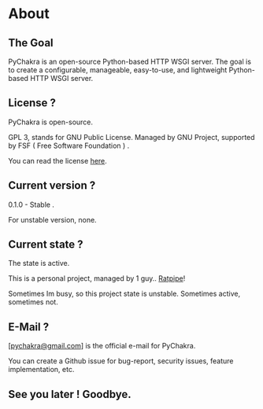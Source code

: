 # About

## The Goal

PyChakra is an open-source Python-based HTTP WSGI server.
The goal is to create a configurable, manageable, easy-to-use,
and lightweight Python-based HTTP WSGI server.

## License ?

PyChakra is open-source.

GPL 3, stands for GNU Public License.
Managed by GNU Project, supported by
FSF ( Free Software Foundation ) .

You can read the license [here](https://www.gnu.org/licenses/gpl-3.0.en.html).

## Current version ?

0.1.0 - Stable .

For unstable version, none.

## Current state ?

The state is active.

This is a personal project, managed by 1 guy.. [Ratpipe](https://github.com/ratpipedev)!

Sometimes Im busy, so this project state is unstable. Sometimes active, sometimes not.

## E-Mail ?

[pychakra@gmail.com] is the official e-mail for PyChakra.

You can create a Github issue for bug-report, security issues, feature implementation, etc.

## See you later ! Goodbye.